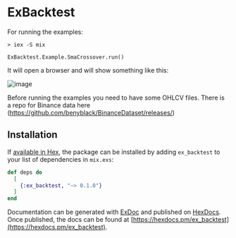 # ExBacktest

For running the examples:
```
> iex -S mix

ExBacktest.Example.SmaCrossover.run()
```

It will open a browser and will show something like this:

![image](https://user-images.githubusercontent.com/772474/62280598-8c8bd800-b44c-11e9-89da-97f87538c778.png)

Before running the examples you need to have some OHLCV files. There is a repo for Binance data here (https://github.com/benyblack/BinanceDataset/releases/)


## Installation

If [available in Hex](https://hexdocs.pm/ex_backtest/api-reference.html), the package can be installed
by adding `ex_backtest` to your list of dependencies in `mix.exs`:

```elixir
def deps do
  [
    {:ex_backtest, "~> 0.1.0"}
  ]
end
```

Documentation can be generated with [ExDoc](https://github.com/elixir-lang/ex_doc)
and published on [HexDocs](https://hexdocs.pm). Once published, the docs can
be found at [https://hexdocs.pm/ex_backtest](https://hexdocs.pm/ex_backtest).


